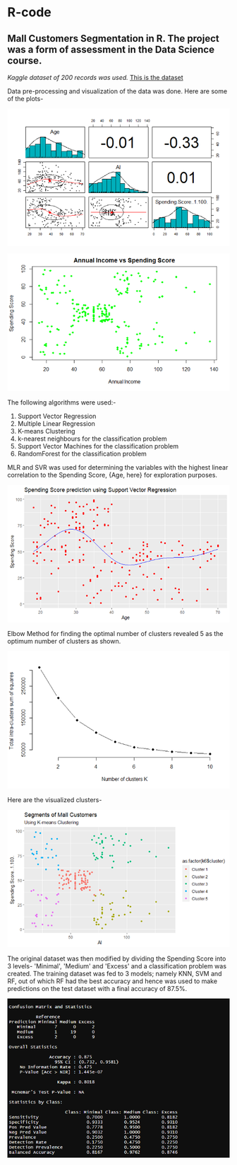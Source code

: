 # R-code
## Mall Customers Segmentation in R. The project was a form of assessment in the Data Science course.
<!--@tanishq252 contributed to the project for the Support Vector Regression model. -->

_Kaggle dataset of 200 records was used._ [This is the dataset](https://www.kaggle.com/shwetabh123/mall-customers)

Data pre-processing and visualization of the data was done. Here are some of the plots-

![](Images/pairs_panels.png)

![](Images/scatterplot.png)

The following algorithms were used:-
1. Support Vector Regression
2. Multiple Linear Regression 
3. K-means Clustering
4. k-nearest neighbours for the classification problem
5. Support Vector Machines for the classification problem
6. RandomForest for the classification problem

MLR and SVR was used for determining the variables with the highest linear correlation to the Spending Score, {Age, here} for exploration purposes.

![](Images/SVR.png)

Elbow Method for finding the optimal number of clusters revealed 5 as the optimum number of clusters as shown.

![](Images/Elbow_method.png)

Here are the visualized clusters-

![](Images/Kmeans.png)

The original dataset was then modified by dividing the Spending Score into 3 levels- 'Minimal', 'Medium' and 'Excess' and a classification problem was created. The training dataset was fed to 3 models; namely KNN, SVM and RF, out of which RF had the best accuracy and hence was used to make predictions on the test dataset with a final accuracy of 87.5%.

![](Images/stats.png)

